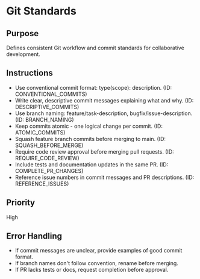 # Git Standards

## Purpose
Defines consistent Git workflow and commit standards for collaborative development.

## Instructions
- Use conventional commit format: type(scope): description. (ID: CONVENTIONAL_COMMITS)
- Write clear, descriptive commit messages explaining what and why. (ID: DESCRIPTIVE_COMMITS)
- Use branch naming: feature/task-description, bugfix/issue-description. (ID: BRANCH_NAMING)
- Keep commits atomic - one logical change per commit. (ID: ATOMIC_COMMITS)
- Squash feature branch commits before merging to main. (ID: SQUASH_BEFORE_MERGE)
- Require code review approval before merging pull requests. (ID: REQUIRE_CODE_REVIEW)
- Include tests and documentation updates in the same PR. (ID: COMPLETE_PR_CHANGES)
- Reference issue numbers in commit messages and PR descriptions. (ID: REFERENCE_ISSUES)

## Priority
High

## Error Handling
- If commit messages are unclear, provide examples of good commit format.
- If branch names don't follow convention, rename before merging.
- If PR lacks tests or docs, request completion before approval.